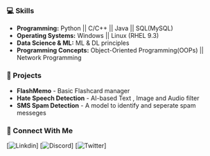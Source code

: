 
### 💻 Skills 
- **Programming:** Python || C/C++ || Java || SQL(MySQL)
- **Operating Systems:** Windows || Linux (RHEL 9.3)
- **Data Science & ML:** ML & DL principles
- **Programming Concepts:** Object-Oriented Programming(OOPs) || Network Programming

### 🚀 Projects
- **FlashMemo** - Basic Flashcard manager
- **Hate Speech Detection** - AI-based Text , Image and Audio filter
- **SMS Spam Detection** - A model to identify and seperate spam messeges

### 🪪 Connect With Me
[![Linkdin](https://linkdin.com/tanishka-dhanwan-788443317)]
[![Discord](https://discordapp.com/users/1288912394575155260)]
[![Twitter](https://twitter.com/DhanwanTanishka)]
  
